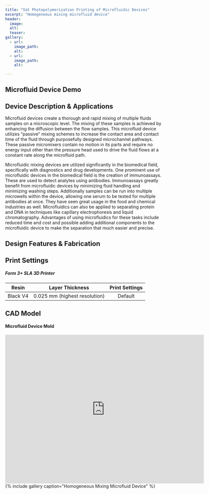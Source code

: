 ```yaml
---
title: "Vat Photopolymerization Printing of Microfluidic Devices"
excerpt: "Homogeneous mixing microfluid device"
header:
  image: 
  alt: 
  teaser: 
gallery:
  - url: 
    image_path: 
    alt: 
  - url: 
    image_path: 
    alt: 

---
```

## Microfluid Device Demo

## Device Description & Applications
Microfluid devices create a thorough and rapid mixing of multiple fluids samples on a microscopic level. The mixing of these samples is achieved by enhancing the diffusion between the flow samples. This microfluid device utilizes “passive” mixing schemes to increase the contact area and contact time of the fluid through purposefully designed microchannel pathways. These passive micromixers contain no motion in its parts and require no energy input other than the pressure head used to drive the fluid flows at a constant rate along the microfluid path.

Microfluidic mixing devices are utilized significantly in the biomedical field, specifically with diagnostics and drug developments. One prominent use of microfluidic devices in the biomedical field is the creation of immunoassays. These are used to detect analytes using antibodies. Immunoassays greatly benefit from microfluidic devices by minimizing fluid handling and minimizing washing steps. Additionally samples can be run into multiple microwells within the device, allowing one serum to be tested for multiple antibodies at once. They have seen great usage in the food and chemical industries as well. Microfluidics can also be applied to separating protein and DNA in techniques like capillary electrophoresis and liquid chromatography. Advantages of using microfluidics for these tasks include reduced time and cost and possible adding additional components to the microfluidic device to make the separation that much easier and precise. 

## Design Features & Fabrication

## Print Settings
##### Form 3+ SLA 3D Printer

| **Resin** | **Layer Thickness** | **Print Settings** |
| :---: | :---: | :---: |
| Black V4 | 0.025 mm (highest resolution) | Default |

## CAD Model
#### Microfluid Device Mold
<iframe src="https://vanderbilt643.autodesk360.com/shares/public/SH35dfcQT936092f0e436ef03eacbd3864ff?mode=embed" width="640" height="480" allowfullscreen="true" webkitallowfullscreen="true" mozallowfullscreen="true"  frameborder="0"></iframe>
{% include gallery caption="Homogeneous Mixing Microfluid Device" %}
